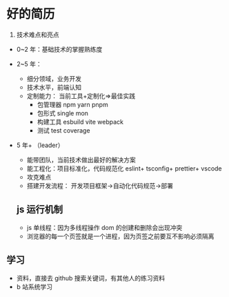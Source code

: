 # 好的简历

1. 技术难点和亮点

- 0~2 年：基础技术的掌握熟练度
- 2~5 年：
  - 细分领域，业务开发
  - 技术水平，前端认知
  - 定制能力： 当前工具+定制化=>最佳实践
    - 包管理器 npm yarn pnpm
    - 包形式 single mon
    - 构建工具 esbuild vite webpack
    - 测试 test coverage
- 5 年+ （leader）

  - 能带团队，当前技术做出最好的解决方案
  - 能工程化：项目标准化，代码规范化 eslint+ tsconfig+ prettier+ vscode
  - 攻克难点
  - 搭建开发流程： 开发项目框架->自动化代码规范->部署

  ## js 运行机制

  - js 单线程：因为多线程操作 dom 的创建和删除会出现冲突
  - 浏览器的每一个页签就是一个进程，因为页签之前要互不影响必须隔离

## 学习

- 资料，直接去 github 搜索关键词，有其他人的练习资料
- b 站系统学习
